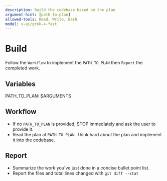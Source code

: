 ```yaml
---
description: Build the codebase based on the plan
argument-hint: [path-to-plan]
allowed-tools: Read, Write, Bash
model: x-ai/grok-4-fast
---
```


# Build

Follow the `Workflow` to implement the `PATH_TO_PLAN` then `Report` the completed work.

## Variables

PATH_TO_PLAN: $ARGUMENTS

## Workflow

- If no `PATH_TO_PLAN` is provided, STOP immediately and ask the user to provide it.
- Read the plan at `PATH_TO_PLAN`. Think hard about the plan and implement it into the codebase.

## Report

- Summarize the work you've just done in a concise bullet point list.
- Report the files and total lines changed with `git diff --stat`
